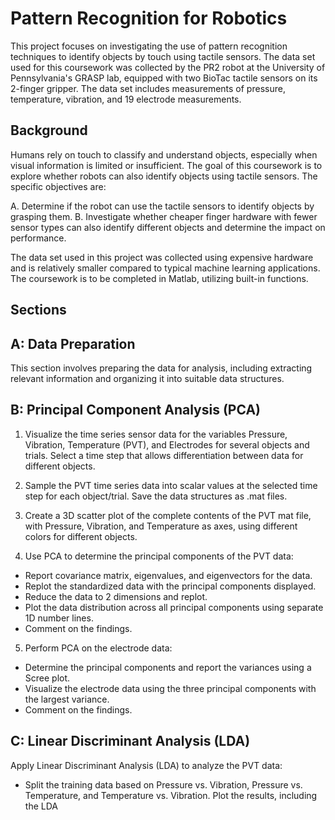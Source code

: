 # Pattern Recognition for Robotics

This project focuses on investigating the use of pattern recognition techniques to identify objects by touch using tactile sensors. The data set used for this coursework was collected by the PR2 robot at the University of Pennsylvania's GRASP lab, equipped with two BioTac tactile sensors on its 2-finger gripper. The data set includes measurements of pressure, temperature, vibration, and 19 electrode measurements.

## Background
Humans rely on touch to classify and understand objects, especially when visual information is limited or insufficient. The goal of this coursework is to explore whether robots can also identify objects using tactile sensors. The specific objectives are:

A. Determine if the robot can use the tactile sensors to identify objects by grasping them.
B. Investigate whether cheaper finger hardware with fewer sensor types can also identify different objects and determine the impact on performance.

The data set used in this project was collected using expensive hardware and is relatively smaller compared to typical machine learning applications. The coursework is to be completed in Matlab, utilizing built-in functions.

## Sections
## A: Data Preparation
This section involves preparing the data for analysis, including extracting relevant information and organizing it into suitable data structures.

## B: Principal Component Analysis (PCA)
1. Visualize the time series sensor data for the variables Pressure, Vibration, Temperature (PVT), and Electrodes for several objects and trials. Select a time step that allows differentiation between data for different objects.

2. Sample the PVT time series data into scalar values at the selected time step for each object/trial. Save the data structures as .mat files.

3. Create a 3D scatter plot of the complete contents of the PVT mat file, with Pressure, Vibration, and Temperature as axes, using different colors for different objects.
4. Use PCA to determine the principal components of the PVT data:
- Report covariance matrix, eigenvalues, and eigenvectors for the data.
- Replot the standardized data with the principal components displayed.
- Reduce the data to 2 dimensions and replot.
- Plot the data distribution across all principal components using separate 1D number lines.
- Comment on the findings.
5. Perform PCA on the electrode data:
- Determine the principal components and report the variances using a Scree plot.
- Visualize the electrode data using the three principal components with the largest variance.
- Comment on the findings.

## C: Linear Discriminant Analysis (LDA)
Apply Linear Discriminant Analysis (LDA) to analyze the PVT data:
- Split the training data based on Pressure vs. Vibration, Pressure vs. Temperature, and Temperature vs. Vibration. Plot the results, including the LDA
